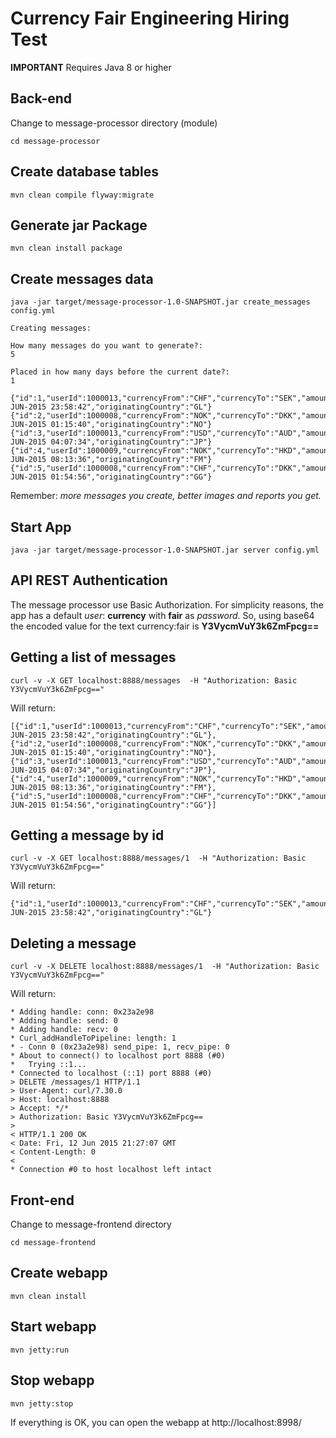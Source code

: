 Currency Fair Engineering Hiring Test
=====================================
**IMPORTANT**
Requires Java 8 or higher

Back-end
--------
Change to message-processor directory (module)
```
cd message-processor
```
Create database tables
----------------------
```
mvn clean compile flyway:migrate
```

Generate jar Package
-------------------------
```
mvn clean install package
```

Create messages data
---------------------

```
java -jar target/message-processor-1.0-SNAPSHOT.jar create_messages config.yml

Creating messages:

How many messages do you want to generate?:
5

Placed in how many days before the current date?:
1

{"id":1,"userId":1000013,"currencyFrom":"CHF","currencyTo":"SEK","amountSell":1027.87,"amountBuy":1594.73,"rate":0.62,"timePlaced":"10-JUN-2015 23:58:42","originatingCountry":"GL"}
{"id":2,"userId":1000008,"currencyFrom":"NOK","currencyTo":"DKK","amountSell":1346.05,"amountBuy":1985.05,"rate":0.63,"timePlaced":"11-JUN-2015 01:15:40","originatingCountry":"NO"}
{"id":3,"userId":1000013,"currencyFrom":"USD","currencyTo":"AUD","amountSell":1174.14,"amountBuy":1622.72,"rate":0.51,"timePlaced":"11-JUN-2015 04:07:34","originatingCountry":"JP"}
{"id":4,"userId":1000009,"currencyFrom":"NOK","currencyTo":"HKD","amountSell":1629.95,"amountBuy":1545.34,"rate":0.69,"timePlaced":"11-JUN-2015 08:13:36","originatingCountry":"FM"}
{"id":5,"userId":1000008,"currencyFrom":"CHF","currencyTo":"DKK","amountSell":1965.60,"amountBuy":1094.23,"rate":0.54,"timePlaced":"11-JUN-2015 01:54:56","originatingCountry":"GG"}

```
Remember: *more messages you create, better images and reports you get.*

Start App
-------------------------
```
java -jar target/message-processor-1.0-SNAPSHOT.jar server config.yml 
```


API REST Authentication
------------------------
The message processor use Basic Authorization. For simplicity reasons, the app has a default *user*: **currency** with **fair** as *password*. So, using base64 the encoded value for the text currency:fair is **Y3VycmVuY3k6ZmFpcg==**

Getting a list of messages
------------------------------------

```
curl -v -X GET localhost:8888/messages  -H "Authorization: Basic Y3VycmVuY3k6ZmFpcg=="
```
Will return:

```
[{"id":1,"userId":1000013,"currencyFrom":"CHF","currencyTo":"SEK","amountSell":1027.87,"amountBuy":1594.73,"rate":0.62,"timePlaced":"10-JUN-2015 23:58:42","originatingCountry":"GL"},
{"id":2,"userId":1000008,"currencyFrom":"NOK","currencyTo":"DKK","amountSell":1346.05,"amountBuy":1985.05,"rate":0.63,"timePlaced":"11-JUN-2015 01:15:40","originatingCountry":"NO"},
{"id":3,"userId":1000013,"currencyFrom":"USD","currencyTo":"AUD","amountSell":1174.14,"amountBuy":1622.72,"rate":0.51,"timePlaced":"11-JUN-2015 04:07:34","originatingCountry":"JP"},
{"id":4,"userId":1000009,"currencyFrom":"NOK","currencyTo":"HKD","amountSell":1629.95,"amountBuy":1545.34,"rate":0.69,"timePlaced":"11-JUN-2015 08:13:36","originatingCountry":"FM"},
{"id":5,"userId":1000008,"currencyFrom":"CHF","currencyTo":"DKK","amountSell":1965.60,"amountBuy":1094.23,"rate":0.54,"timePlaced":"11-JUN-2015 01:54:56","originatingCountry":"GG"}]
```

Getting a message by id
---------------------------

```
curl -v -X GET localhost:8888/messages/1  -H "Authorization: Basic Y3VycmVuY3k6ZmFpcg=="
```

Will return:

```
{"id":1,"userId":1000013,"currencyFrom":"CHF","currencyTo":"SEK","amountSell":1027.87,"amountBuy":1594.73,"rate":0.62,"timePlaced":"10-JUN-2015 23:58:42","originatingCountry":"GL"}
```

Deleting a message
-----------------------

```
curl -v -X DELETE localhost:8888/messages/1  -H "Authorization: Basic Y3VycmVuY3k6ZmFpcg=="
```

Will return:

```
* Adding handle: conn: 0x23a2e98
* Adding handle: send: 0
* Adding handle: recv: 0
* Curl_addHandleToPipeline: length: 1
* - Conn 0 (0x23a2e98) send_pipe: 1, recv_pipe: 0
* About to connect() to localhost port 8888 (#0)
*   Trying ::1...
* Connected to localhost (::1) port 8888 (#0)
> DELETE /messages/1 HTTP/1.1
> User-Agent: curl/7.30.0
> Host: localhost:8888
> Accept: */*
> Authorization: Basic Y3VycmVuY3k6ZmFpcg==
>
< HTTP/1.1 200 OK
< Date: Fri, 12 Jun 2015 21:27:07 GMT
< Content-Length: 0
<
* Connection #0 to host localhost left intact
```

Front-end
---------
Change to message-frontend directory 
```
cd message-frontend
```
Create webapp
----------------------
```
mvn clean install
```

Start webapp
-------------------------
```
mvn jetty:run
```

Stop webapp
-------------------------
```
mvn jetty:stop
```

If everything is OK, you can open the webapp at http://localhost:8998/
